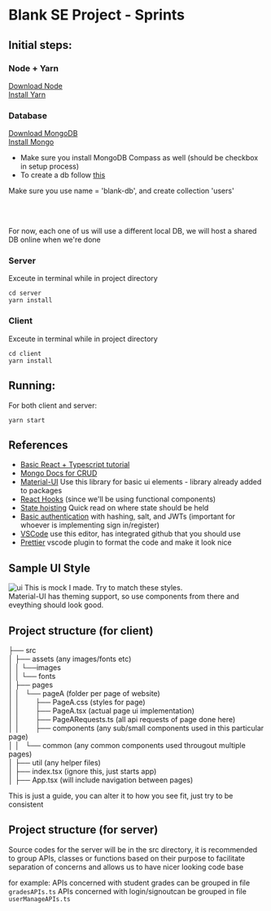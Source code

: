 # Blank SE Project - Sprints

## Initial steps:

### Node + Yarn

[Download Node](https://nodejs.org/en/download/)  
[Install Yarn](https://classic.yarnpkg.com/en/docs/install/#windows-stable)

### Database

[Download MongoDB](https://www.mongodb.com/try/download/community?tck=docs_server)  
[Install Mongo](https://docs.mongodb.com/manual/administration/install-community/)

- Make sure you install MongoDB Compass as well (should be checkbox in setup process)
- To create a db follow [this](https://streamable.com/ql4ee6)

Make sure you use name = 'blank-db', and create collection 'users'  
&nbsp;

&nbsp;

For now, each one of us will use a different local DB, we will host a shared DB online when we're done

### Server

Exceute in terminal while in project directory

```
cd server
yarn install
```

### Client

Exceute in terminal while in project directory

```
cd client
yarn install
```

## Running:

For both client and server:

```
yarn start
```

## References

- [Basic React + Typescript tutorial](https://www.youtube.com/watch?v=Z5iWr6Srsj8&ab_channel=BenAwad)
- [Mongo Docs for CRUD](https://docs.mongodb.com/drivers/node/current/fundamentals/crud/)
- [Material-UI](https://material-ui.com/components/buttons/) Use this library for basic ui elements - library already added to packages
- [React Hooks](https://reactjs.org/docs/hooks-intro.html) (since we'll be using functional components)
- [State hoisting](https://reactjs.org/docs/lifting-state-up.html) Quick read on where state should be held
- [Basic authentication](https://dev.to/eidorianavi/authentication-and-jwt-in-node-js-4i13) with hashing, salt, and JWTs (important for whoever is implementing sign in/register)
- [VSCode](https://code.visualstudio.com/) use this editor, has integrated github that you should use
- [Prettier](https://marketplace.visualstudio.com/items?itemName=esbenp.prettier-vscode) vscode plugin to format the code and make it look nice

## Sample UI Style

![ui](https://i.imgur.com/YWTIfOm.png)
This is mock I made. Try to match these styles.  
Material-UI has theming support, so use components from there and eveything should look good.

## Project structure (for client)

├── src  
│ ├── assets (any images/fonts etc)  
│ │ └──images  
│ │ └── fonts  
│ ├── pages  
│ │&nbsp;&nbsp; └── pageA (folder per page of website)  
│ │&nbsp;&nbsp;&nbsp;&nbsp;&nbsp;&nbsp;&nbsp;&nbsp;├── PageA.css (styles for page)  
│ │&nbsp;&nbsp;&nbsp;&nbsp;&nbsp;&nbsp;&nbsp;&nbsp;├── PageA.tsx (actual page ui implementation)  
│ │&nbsp;&nbsp;&nbsp;&nbsp;&nbsp;&nbsp;&nbsp;&nbsp;├── PageARequests.ts (all api requests of page done here)  
│ │&nbsp;&nbsp;&nbsp;&nbsp;&nbsp;&nbsp;&nbsp;&nbsp;├── components (any sub/small components used in this particular page)  
│ │&nbsp;&nbsp; └── common (any common components used througout multiple pages)  
│ ├── util (any helper files)  
│ ├── index.tsx (ignore this, just starts app)  
│ ├── App.tsx (will include navigation between pages)

This is just a guide, you can alter it to how you see fit, just try to be consistent

## Project structure (for server)

Source codes for the server will be in the src directory,
it is recommended to group APIs, classes or functions based
on their purpose to facilitate separation of concerns
and allows us to have nicer looking code base

for example:
APIs concerned with student grades can be grouped in file `gradesAPIs.ts`
APIs concerned with login/signoutcan be grouped in file `userManageAPIs.ts`


